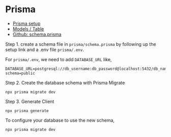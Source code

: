 # Prisma

- [Prisma setup]((https://next-auth.js.org/adapters/prisma#setup))
- [Models / Table](https://next-auth.js.org/adapters/models)
- [Github: schema.prisma](https://github.com/nextauthjs/next-auth/blob/main/apps/dev/prisma/schema.prisma)

Step 1. create a schema file in `prisma/schema.prisma` by following up the setup link and a .env file `prisma/.env`.

For `prisma/.env`, we need to add `DATABASE_URL` like,

```
DATABASE_URL=postgresql://db_username:db_password@localhost:5432/db_name?schema=public
```

Step 2. Create the database schema with Prisma Migrate
```
npx prisma migrate dev
```

Step 3. Generate Client
```
npx prisma generate
```

To configure your database to use the new schema,
```
npx prisma migrate dev
```
